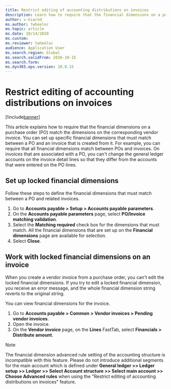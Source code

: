 ```yaml
---
title: Restrict editing of accounting distributions on invoices
description: Learn how to require that the financial dimensions on a purchase order (PO) match the dimensions on the corresponding vendor invoice.
author: v-kiarnd
ms.author: twheeloc
ms.topic: article
ms.date: 10/14/2020
ms.custom:
ms.reviewer: twheeloc
audience: Application User
ms.search.region: Global
ms.search.validFrom: 2020-10-15
ms.search.form:
ms.dyn365.ops.version: 10.0.15
---
```


# Restrict editing of accounting distributions on invoices

[!include[banner](../includes/banner.md)]

This article explains how to require that the financial dimensions on a purchase order (PO) match the dimensions on the corresponding vendor invoice. You can set up specific financial dimensions that must match between a PO and an invoice that is created from it. For example, you can require that all financial dimensions match between POs and invoices. On invoices that are associated with a PO, you can't change the general ledger accounts on the invoice detail lines so that they differ from the accounts that were entered on the PO lines.

## Set up locked financial dimensions

Follow these steps to define the financial dimensions that must match between a PO and related invoices.

1. Go to **Accounts payable \> Setup \> Accounts payable parameters**.
2. On the **Accounts payable parameters** page, select **PO/Invoice matching validation**.
3. Select the **Matching required** check box for the dimensions that must match. All the financial dimensions that are set up on the **Financial dimensions** page are available for selection.
4. Select **Close**.

## Work with locked financial dimensions on an invoice

When you create a vendor invoice from a purchase order, you can't edit the locked financial dimensions. If you try to edit a locked financial dimension, you receive an error message, and the whole financial dimension string reverts to the original string.

You can view financial dimensions for the invoice.

1. Go to **Accounts payable \> Common \> Vendor invoices \> Pending vendor invoices**.
2. Open the invoice.
3. On the **Vendor invoice** page, on the **Lines** FastTab, select **Financials \> Distribute amount**.

> [!NOTE]
> The financial dimension advanced rule setting of the accounting structure is incompatible with this feature. Please do not introduce additional segments for the main account which is defined under **General ledger >> Ledger setup >> Ledger >> Select Account structure >> Select main account >> Choose Advanced rules** when using the "Restrict editing of accounting distributions on invoices" feature. 
